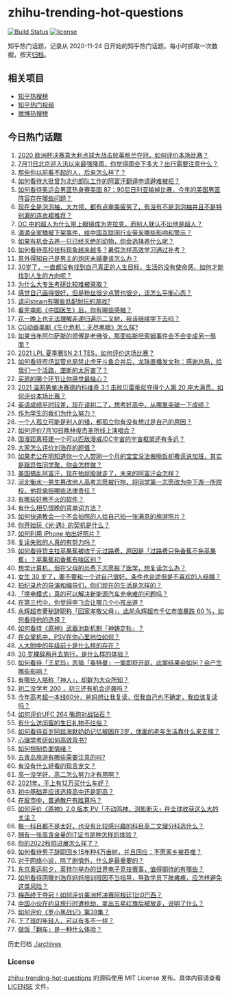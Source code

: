 # zhihu-trending-hot-questions

[![Build Status](https://github.com/justjavac/zhihu-trending-hot-questions/workflows/ci/badge.svg?branch=master)](https://github.com/justjavac/zhihu-trending-hot-questions/actions)
[![license](https://img.shields.io/github/license/justjavac/zhihu-trending-hot-questions)](https://github.com/justjavac/zhihu-trending-hot-questions/blob/master/LICENSE)

知乎热门话题，记录从 2020-11-24 日开始的知乎热门话题。每小时抓取一次数据，按天[归档](./archives)。

## 相关项目

- [知乎热搜榜](https://github.com/justjavac/zhihu-trending-top-search)
- [知乎热门视频](https://github.com/justjavac/zhihu-trending-hot-video)
- [微博热搜榜](https://github.com/justjavac/weibo-trending-hot-search)

## 今日热门话题

<!-- BEGIN -->
<!-- 最后更新时间 Mon Jul 12 2021 08:12:18 GMT+0800 (China Standard Time) -->

1. [2020
   欧洲杯决赛意大利点球大战击败英格兰夺冠，如何评价本场比赛？](https://www.zhihu.com/question/471657672)
2. [7月11日北京迎入汛以来最强降雨，你觉得雨会下多大？出行需要注意什么？](https://www.zhihu.com/question/471533010)
3. [那些你以前看不起的人，后来怎么样了？](https://www.zhihu.com/question/60479561)
4. [如何看待大批曾为北约部队工作的阿富汗翻译申请避难被拒？](https://www.zhihu.com/question/471612785)
5. [如何看待奥运会男篮热身赛美国
   87：90尼日利亚输掉比赛，今年的美国男篮阵容存在哪些问题？](https://www.zhihu.com/question/471503895)
6. [现在全是泡泡袖，大方领，都有点审美疲劳了，有没有不是泡泡袖并且不是特别漏的连衣裙推荐？](https://www.zhihu.com/question/462523005)
7. [DC 中的超人为什么带上眼镜成为克拉克，而别人就认不出他是超人？](https://www.zhihu.com/question/470959218)
8. [滴滴全家桶被下架事件，给中国互联网行业带来哪些影响和警示？](https://www.zhihu.com/question/471242804)
9. [如果有机会去养一只已经灭绝的动物，你会选择养什么呢？](https://www.zhihu.com/question/408285096)
10. [如何看待高校挂科现象越来越多？暑假怎样高效学习通过补考？](https://www.zhihu.com/question/471551123)
11. [意外得知自己是男主的炮灰未婚妻该怎么办？](https://www.zhihu.com/question/469837216)
12. [30岁了，一直都没有找到自己真正的人生目标，生活的没有使命感，如何才能找到人生的方向呢？](https://www.zhihu.com/question/19760164)
13. [为什么大专生考研比较难被录取？](https://www.zhihu.com/question/271013499)
14. [感觉自己画得很好，但是粉丝很少点赞也很少，该怎么平衡心态？](https://www.zhihu.com/question/471412359)
15. [请问steam有哪些低配耐玩的游戏?](https://www.zhihu.com/question/355354021)
16. [看完电影《中国医生》后，你有哪些感触？](https://www.zhihu.com/question/470774701)
17. [花一晚上也无法理解非递归遍历二叉树，我该继续学下去吗？](https://www.zhihu.com/question/387295413)
18. [CG动画美剧《生化危机：无尽黑暗》怎么样?](https://www.zhihu.com/question/470923732)
19. [如果当年阿尔萨斯的师傅是老佛爷，那面临斯坦索姆事件会不会变成另一局面？](https://www.zhihu.com/question/39683312)
20. [2021 LPL 夏季赛SN 2:1 TES，如何评价这场比赛？](https://www.zhihu.com/question/471568606)
21. [如何看待市场监管总局禁止虎牙斗鱼合并后，龙珠直播发文称：感谢总局，给我们一个活路，垄断的太厉害了？](https://www.zhihu.com/question/471401960)
22. [买房的哪个环节让你感觉最操心？](https://www.zhihu.com/question/470473641)
23. [2021 温网男单决赛德约科维奇 3:1 击败贝雷蒂尼夺得个人第 20
    座大满贯，如何评价本场比赛？](https://www.zhihu.com/question/471646775)
24. [英语成绩平时较差，现在读初二了，想考好高中，从哪里突破一下成绩？](https://www.zhihu.com/question/470892638)
25. [作为学生的我们为什么努力？](https://www.zhihu.com/question/470550277)
26. [一个人孤立可能是别人的错，都孤立你有没有想过是自己的原因？](https://www.zhihu.com/question/469497285)
27. [如何评价7月10日晚林俊杰圣所线上演唱会？](https://www.zhihu.com/question/471435723)
28. [国漫距离搭建一个可以匹敌漫威/DC宇宙的宇宙框架还有多远？](https://www.zhihu.com/question/470496281)
29. [大家怎么评价刘浩存的颜值？](https://www.zhihu.com/question/415082238)
30. [如果老公在明知道你一个人带刚一个月的宝宝没法做晚饭却撒谎说加班，其实是跟异性同学聚，你会怎样做？](https://www.zhihu.com/question/470868422)
31. [美国搞乱阿富汗，现在拍屁股就走了，未来的阿富汗会怎样？](https://www.zhihu.com/question/470254637)
32. [河北衡水一男生篡改他人高考志愿被行拘，将同学第一志愿改为中下游一所院校，他将承担哪些法律责任？](https://www.zhihu.com/question/471217744)
33. [有哪些好用不火的软件？](https://www.zhihu.com/question/310110592)
34. [有什么相见恨晚的背单词方法？](https://www.zhihu.com/question/48040579)
35. [如何快速教会一个不会拍照的人给自己拍一张满意的旅游照片？](https://www.zhihu.com/question/21683968)
36. [你开始玩《光·遇》的契机是什么？](https://www.zhihu.com/question/466376863)
37. [如何利用 iPhone 拍出好照片？](https://www.zhihu.com/question/20746932)
38. [复读失败的人真的有努力吗？](https://www.zhihu.com/question/468243821)
39. [如何看待货主拉苹果蕉被收千元过路费，原因是「过路费只免香蕉不免苹果蕉」？苹果蕉和香蕉有啥区别？](https://www.zhihu.com/question/471137088)
40. [想学计算机，但在父母的怂恿下志愿报了医学，想复读怎么办？](https://www.zhihu.com/question/470621971)
41. [女生 30
    岁了，要不要和一个对自己很好、条件也合适但是不喜欢的人结婚？](https://www.zhihu.com/question/463821091)
42. [拍纪录片的导演和编导们，你们现在的生活是怎样的？](https://www.zhihu.com/question/21367029)
43. [「换电模式」真的可以解决新能源汽车充电难的问题吗？](https://www.zhihu.com/question/452052665)
44. [在第三代中，你觉得李飞会让哪几个小孩出道？](https://www.zhihu.com/question/469727398)
45. [永辉超市董秘辞职称「回家孝敬父母」，此前永辉超市千亿市值暴跌 60
    %，如何看待他的选择？](https://www.zhihu.com/question/470636516)
46. [如何看待《原神》武器池新机制「神铸定轨」？](https://www.zhihu.com/question/471242389)
47. [在众掌机中，PSV在你心里地位如何？](https://www.zhihu.com/question/471086899)
48. [人大附中的年级前十是什么样的存在？](https://www.zhihu.com/question/322801940)
49. [30 岁裸辞两月去旅行，是什么样的体验？](https://www.zhihu.com/question/469997826)
50. [如何看待「王尼玛」恶搞「奥特曼」一案即将开庭，此案结果会如何？会产生哪些影响？](https://www.zhihu.com/question/471109088)
51. [有哪些人堪称「神人」，却鲜为大众所知？](https://www.zhihu.com/question/39408533)
52. [初二没学考 200 ，初三还有机会逆袭吗？](https://www.zhihu.com/question/469647742)
53. [今年高考超一本线60分，爸妈想让我复读，但我自己也不确定，我应该复读吗？](https://www.zhihu.com/question/470979430)
54. [如何评价UFC 264 嘴炮对战钻石？](https://www.zhihu.com/question/471526401)
55. [有什么送闺蜜的生日礼物不烂俗？](https://www.zhihu.com/question/310113748)
56. [如何看待百岁阿兹海默奶奶记忆被困在3岁，体面的老年生活靠什么来支撑？](https://www.zhihu.com/question/471164232)
57. [心理学考研如何高效背书?](https://www.zhihu.com/question/367658708)
58. [如何控制负面情绪？](https://www.zhihu.com/question/20082759)
59. [去青岛旅游有哪些需要注意的吗?](https://www.zhihu.com/question/463940803)
60. [有没有什么好看的现言宠文？](https://www.zhihu.com/question/296896817)
61. [高一没学好，高二怎么努力才有用啊？](https://www.zhihu.com/question/469064233)
62. [2021年，手上有12万买什么车好？](https://www.zhihu.com/question/453534204)
63. [初中基础差应该选择高中还是职高？](https://www.zhihu.com/question/470991038)
64. [在股市中，普通散户有胜算吗？](https://www.zhihu.com/question/462749796)
65. [如何评价《原神》2.0 版本
    PV「不动鸣神，泡影断灭」在全球收获这么大的关注？](https://www.zhihu.com/question/471289239)
66. [每一科目都不是太好，也没有比较感兴趣的科目高二文理分科选什么？](https://www.zhihu.com/question/468020385)
67. [拥有一张高含金量的IT证书是种怎样的体验？](https://www.zhihu.com/question/470628182)
68. [你的2022秋招进展怎么样了？](https://www.zhihu.com/question/351714717)
69. [如何看待男子辞职回乡15年种4万亩树，并且回应：不愿家乡被吞噬？](https://www.zhihu.com/question/471104371)
70. [对于网络小说，除了剧情外，什么是最重要的？](https://www.zhihu.com/question/471258652)
71. [东京奥运前夕，英特尔举办的世界电子竞技赛事，值得期待的有哪些？](https://www.zhihu.com/question/471064617)
72. [如何看待网曝刘浩存妈妈培训班因不当指导，导致学员下肢瘫痪，应怎样避免这类风险？](https://www.zhihu.com/question/471509047)
73. [梅西终于夺冠！如何评价美洲杯决赛阿根廷1比0巴西？](https://www.zhihu.com/question/471502194)
74. [中国小伙在约旦旅行时遭抢劫，拿出五星红旗后被放走，说明了什么？](https://www.zhihu.com/question/471187170)
75. [如何评价《罗小黑战记》第39集？](https://www.zhihu.com/question/471096080)
76. [下了班的年轻人，可以有多不一样？](https://www.zhihu.com/question/471089114)
77. [做饭「翻车」是一种什么体验？](https://www.zhihu.com/question/470377393)

<!-- END -->

历史归档 [./archives](./archives)

### License

[zhihu-trending-hot-questions](https://github.com/justjavac/zhihu-trending-hot-questions)
的源码使用 MIT License 发布。具体内容请查看 [LICENSE](./LICENSE) 文件。
